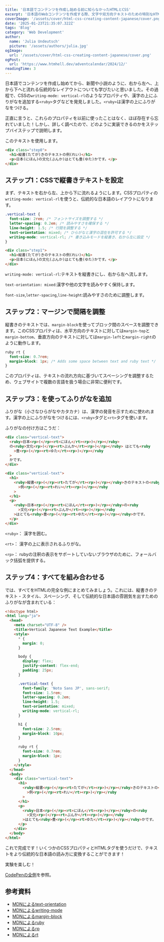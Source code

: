 ```yaml
---
title: '日本語でコンテンツを作成し始める前に知らなかったHTMLとCSS'
excerpt: '日本語のWebコンテンツを作成する際、文字や双方向テキストのための特別なHTML要素があり、それらはあまり知られていませんが、表示や機能を大幅に向上させます。今回は、それらを詳しく見ていきます。'
coverImage: '/assets/cover/html-css-creating-content-japanese/cover.png'
date: '2025-01-23T21:35:07.322Z'
tags: 'Blog'
category: 'Web Development'
author:
  name: 'Julia Undeutsch'
  picture: '/assets/authors/julia.jpg'
ogImage:
  url: '/assets/cover/html-css-creating-content-japanese/cover.png'
ogPost:
  url: 'https://www.htmhell.dev/adventcalendar/2024/12/'
readingTime: 3
---
```


日本語でコンテンツを作成し始めてから、新聞や小説のように、右から左へ、上から下へと流れる伝統的なレイアウトについても学びたいと思いました。その過程で、CSSの`writing-mode: vertical-rl`のようなプロパティや、漢字の上にふりがなを追加する`<ruby>`タグなどを発見しました。`<ruby>`は漢字の上にふりがなをつける。

正直に言うと、これらのプロパティを以前に使ったことはなく、ほぼ存在すら忘れていました！しかし、詳しく調べたので、どのように実装できるのかをステップバイステップで説明します。

このテキストを使用します。

```html
<div class="step0">
  <h1>縦書(たてが)きのテキストの例(れい)</h1>
  <p>日本(にほん)の文化(ぶんか)はとても豊(ゆた)かです。</p>
</div>
```

## ステップ1：CSSで縦書きテキストを設定

まず、テキストを右から左、上から下に流れるようにします。CSSプロパティの`writing-mode: vertical-rl`を使うと、伝統的な日本語のレイアウトになります。

```css
.vertical-text {
  font-size: 2rem; /* フォントサイズを調整する */
  letter-spacing: 0.2em; /* 読みやすさを確保する */
  line-height: 1.5; /* 行間を調整する */
  text-orientation: mixed; /* ひらがなと漢字の混在を許可する */
  writing-mode: vertical-rl; /* 書き込みモードを縦書き、右から左に設定 */
}
```

```html
<div class="step1">
  <h1>縦書(たてが)きのテキストの例(れい)</h1>
  <p>日本(にほん)の文化(ぶんか)はとても豊(ゆた)かです。</p>
</div>
```

`writing-mode: vertical-rl`:テキストを縦書きにし、右から左へ流します。

`text-orientation: mixed`:漢字や他の文字を読みやすく保持します。

`font-size`,`letter-spacing`,`line-height`:読みやすさのために調整します。

## ステップ2：マージンで間隔を調整

縦書きのテキストでは、`margin-block`を使ってブロック間のスペースを調整できます。このCSSプロパティは、水平方向のテキストに対しては`margin-top`と`margin-bottom`、垂直方向のテキストに対しては`margin-left`と`margin-right`のように動作します。

```css
ruby rt {
  font-size: 0.7rem;
  margin-block: 1px; /* Adds some space between text and ruby text */
}
```

このプロパティは、テキストの流れ方向に基づいてスペーシングを調整するため、ウェブサイトで複数の言語を扱う場合に非常に便利です。

## ステップ3：<ruby>を使ってふりがなを追加

ふりがな（小さなひらがなやカタカナ）は、漢字の発音を示すために使われます。漢字の上にふりがなをつけるには、`<ruby>`タグと`<rt>`タグを使います。

ふりがなの付け方はこうだ：

```html
<div class="vertical-text">
  <ruby>日本<rp>(</rp><rt>にほん</rt><rp>)</rp></ruby>
  の<ruby>文化<rp>(</rp><rt>ぶんか</rt><rp>)</rp></ruby> はとても<ruby
    >豊<rp>(</rp><rt>ゆた</rt><rp>)</rp></ruby
  >
  かです。
</div>
```

```html
<div class="vertical-text">
  <h1>
    <ruby>縦書<rp>(</rp><rt>たてが</rt><rp>)</rp></ruby>きのテキストの<ruby
      >例<rp>(</rp><rt>れい</rt><rp>)</rp></ruby
    >
  </h1>
  <p>
    <ruby>日本<rp>(</rp><rt>にほん</rt><rp>)</rp></ruby>の<ruby
      >文化<rp>(</rp><rt>ぶんか</rt><rp>)</rp></ruby
    >はとても<ruby>豊<rp>(</rp><rt>ゆた</rt><rp>)</rp></ruby>かです。
  </p>
</div>
```

`<ruby>`： 漢字を囲む。

`<rt>`： 漢字の上に表示されるふりがな。

`<rp>`： rubyの注釈の表示をサポートしていないブラウザのために、フォールバック括弧を提供する。

## ステップ4：すべてを組み合わせる

では、すべてをHTMLの完全な例にまとめてみましょう。これには、縦書きのテキスト・スタイル、スペーシング、そして伝統的な日本語の雰囲気を出すためのふりがなが含まれている：

```html
<!doctype html>
<html lang="ja">
  <head>
    <meta charset="UTF-8" />
    <title>Vertical Japanese Text Example</title>
    <style>
      * {
        margin: 0;
      }

      body {
        display: flex;
        justify-content: flex-end;
        padding: 25px;
      }

      .vertical-text {
        font-family: 'Noto Sans JP', sans-serif;
        font-size: 1.5rem;
        letter-spacing: 0.2em;
        line-height: 1.5;
        text-orientation: mixed;
        writing-mode: vertical-rl;
      }

      h1 {
        font-size: 2.5rem;
        margin-block: 10px;
      }

      ruby rt {
        font-size: 0.7rem;
        margin-block: 1px;
      }
    </style>
  </head>
  <body>
    <div class="vertical-text">
      <h1>
        <ruby>縦書<rp>(</rp><rt>たてが</rt><rp>)</rp></ruby>きのテキストの<ruby
          >例<rp>(</rp><rt>れい</rt><rp>)</rp></ruby
        >
      </h1>
      <p>
        <ruby>日本<rp>(</rp><rt>にほん</rt><rp>)</rp></ruby>の<ruby
          >文化<rp>(</rp><rt>ぶんか</rt><rp>)</rp></ruby
        >はとても<ruby>豊<rp>(</rp><rt>ゆた</rt><rp>)</rp></ruby>かです。
      </p>
    </div>
  </body>
</html>
```

これで完成です！いくつかのCSSプロパティとHTMLタグを使うだけで、テキストをより伝統的な日本語の読み方に変換することができます！

実験を楽しむ！

[CodePenの全例](https://codepen.io/YuriDevAT/pen/poMawje)を参照。

## 参考資料

- [MDNによるtext-orientation](https://developer.mozilla.org/ja/docs/Web/CSS/text-orientation)
- [MDNによるwriting-mode](https://developer.mozilla.org/ja/docs/Web/CSS/writing-mode)
- [MDNによるmargin-block](https://developer.mozilla.org/ja/docs/Web/CSS/margin-block)
- [MDNによるruby](https://developer.mozilla.org/ja/docs/Web/HTML/Element/ruby)
- [MDNによるrp](https://developer.mozilla.org/ja/docs/Web/HTML/Element/rp)
- [MDNによるrt](https://developer.mozilla.org/ja/docs/Web/HTML/Element/rt)
